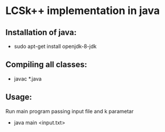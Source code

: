 # LCSk++ implementation in java

## Installation of java:
- sudo apt-get install openjdk-8-jdk

## Compiling all classes:
- javac *.java

## Usage:
Run main program passing input file and k parametar
- java main <input.txt> <k>
